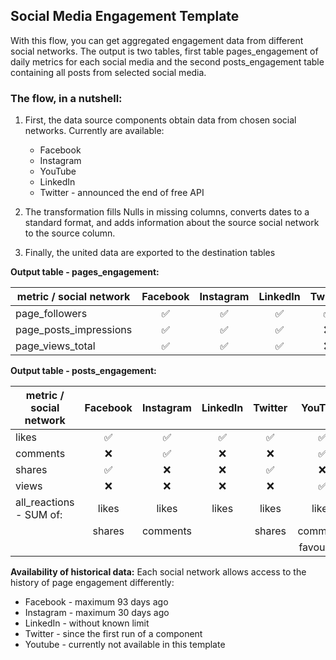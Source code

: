 ## Social Media Engagement Template

With this flow, you can get aggregated engagement data from different social networks. The output is two tables, first table pages_engagement of daily metrics for each social media and the second posts_engagement table containing all posts from selected social media.

### The flow, in a nutshell:

1. First, the data source components obtain data from chosen social networks.
Currently are available:
    - Facebook
    - Instagram
    - YouTube
    - LinkedIn
    - Twitter - announced the end of free API

2. The transformation fills Nulls in missing columns, converts dates to a standard format, and adds information about the source social network to the source column.

3. Finally, the united data are exported to the destination tables

**Output table - pages_engagement:**

| metric / social network | Facebook | Instagram | LinkedIn | Twitter | YouTube |
|-------------------------|:----------:|:-----------:|:----------:|:---------:|:---------:|
| page_followers          |     ✅    |     ✅     |     ✅    |    ✅    |    ❌    |
| page_posts_impressions  |     ✅    |     ✅     |     ✅    |    ❌    |    ❌    |
| page_views_total        |     ✅    |     ✅     |     ✅    |    ❌    |    ❌    |


**Output table - posts_engagement:**

| metric / social network | Facebook | Instagram | LinkedIn | Twitter |   YouTube  |
|-------------------------|:--------:|:---------:|:--------:|:-------:|:----------:|
| likes                   |     ✅    |     ✅     |     ✅    |    ✅    |      ✅     |
| comments                |     ❌    |     ✅     |     ❌    |    ❌    |      ✅     |
| shares                  |     ✅    |     ❌     |     ❌    |    ✅    |      ❌     |
| views                   |     ❌    |     ❌     |     ❌    |    ❌    |      ✅     |
| all_reactions - SUM of: |   likes  |   likes   |   likes  |  likes  |    likes   |
|                         |  shares  |  comments |          |  shares |  comments  |
|                         |          |           |          |         | favourites |

**Availability of historical data:**
Each social network allows access to the history of page engagement differently:
- Facebook - maximum 93 days ago
- Instagram - maximum 30 days ago
- LinkedIn - without known limit
- Twitter - since the first run of a component 
- Youtube - currently not available in this template